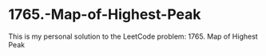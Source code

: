 # 1765.-Map-of-Highest-Peak
This is my personal solution to the LeetCode problem: 1765. Map of Highest Peak
